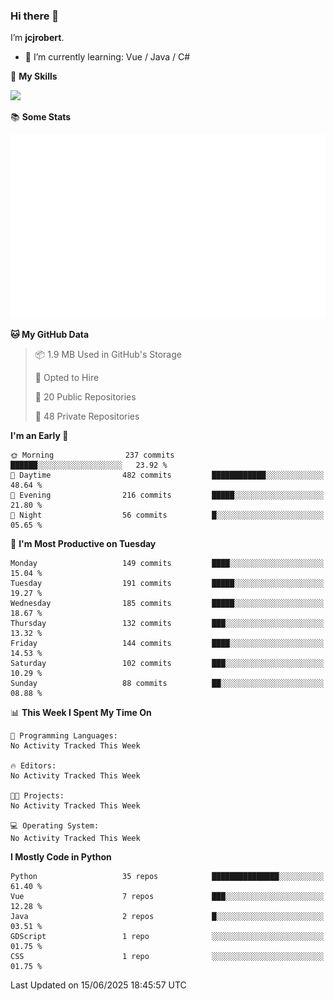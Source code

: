 ### Hi there 👋

I’m **jcjrobert**.

- 🌱 I’m currently learning: Vue / Java / C#

🌟 **My Skills**

![](https://img.shields.io/badge/-Python-3e74a2?style=flat-square&logo=Python&logoColor=fff)

📚 **Some Stats**

![](https://github.com/jcjrobert/github-stats/blob/master/generated/overview.svg)

<!--START_SECTION:waka-->
**🐱 My GitHub Data** 

> 📦 1.9 MB Used in GitHub's Storage 
 > 
> 💼 Opted to Hire
 > 
> 📜 20 Public Repositories 
 > 
> 🔑 48 Private Repositories 
 > 
**I'm an Early 🐤** 

```text
🌞 Morning                237 commits         ██████░░░░░░░░░░░░░░░░░░░   23.92 % 
🌆 Daytime                482 commits         ████████████░░░░░░░░░░░░░   48.64 % 
🌃 Evening                216 commits         █████░░░░░░░░░░░░░░░░░░░░   21.80 % 
🌙 Night                  56 commits          █░░░░░░░░░░░░░░░░░░░░░░░░   05.65 % 
```
📅 **I'm Most Productive on Tuesday** 

```text
Monday                   149 commits         ████░░░░░░░░░░░░░░░░░░░░░   15.04 % 
Tuesday                  191 commits         █████░░░░░░░░░░░░░░░░░░░░   19.27 % 
Wednesday                185 commits         █████░░░░░░░░░░░░░░░░░░░░   18.67 % 
Thursday                 132 commits         ███░░░░░░░░░░░░░░░░░░░░░░   13.32 % 
Friday                   144 commits         ████░░░░░░░░░░░░░░░░░░░░░   14.53 % 
Saturday                 102 commits         ███░░░░░░░░░░░░░░░░░░░░░░   10.29 % 
Sunday                   88 commits          ██░░░░░░░░░░░░░░░░░░░░░░░   08.88 % 
```


📊 **This Week I Spent My Time On** 

```text
💬 Programming Languages: 
No Activity Tracked This Week

🔥 Editors: 
No Activity Tracked This Week

🐱‍💻 Projects: 
No Activity Tracked This Week

💻 Operating System: 
No Activity Tracked This Week
```

**I Mostly Code in Python** 

```text
Python                   35 repos            ███████████████░░░░░░░░░░   61.40 % 
Vue                      7 repos             ███░░░░░░░░░░░░░░░░░░░░░░   12.28 % 
Java                     2 repos             █░░░░░░░░░░░░░░░░░░░░░░░░   03.51 % 
GDScript                 1 repo              ░░░░░░░░░░░░░░░░░░░░░░░░░   01.75 % 
CSS                      1 repo              ░░░░░░░░░░░░░░░░░░░░░░░░░   01.75 % 
```




 Last Updated on 15/06/2025 18:45:57 UTC
<!--END_SECTION:waka-->
